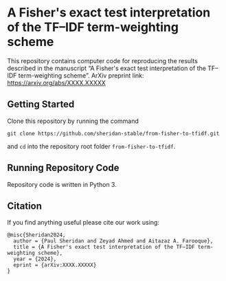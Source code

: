# A Fisher's exact test interpretation of the TF–IDF term-weighting scheme

This repository contains computer code for reproducing the results described in the manuscript “A Fisher's exact test interpretation of the TF–IDF term-weighting scheme”. ArXiv preprint link: https://arxiv.org/abs/XXXX.XXXXX

## Getting Started

Clone this repository by running the command
```
git clone https://github.com/sheridan-stable/from-fisher-to-tfidf.git
```
and `cd` into the repository root folder `from-fisher-to-tfidf`.

## Running Repository Code
Repository code is written in Python 3.

## Citation
If you find anything useful please cite our work using:
```
@misc{Sheridan2024,
  author = {Paul Sheridan and Zeyad Ahmed and Aitazaz A. Farooque},
  title = {A Fisher's exact test interpretation of the TF–IDF term-weighting scheme},
  year = {2024},
  eprint = {arXiv:XXXX.XXXXX}
}
```
